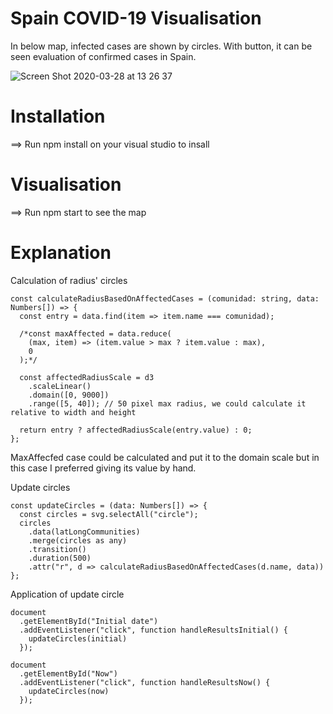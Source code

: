 # Spain COVID-19 Visualisation

In below map, infected cases are shown by circles. With button, it can be seen evaluation of confirmed cases in Spain. 

![Screen Shot 2020-03-28 at 13 26 37](https://user-images.githubusercontent.com/35189163/77822980-e5089780-70f7-11ea-87c2-29dd49b71bb4.png)


# Installation

==> Run npm install on your visual studio to insall 

# Visualisation

==> Run npm start to see the map

# Explanation

Calculation of radius' circles                                                                                                 
```
const calculateRadiusBasedOnAffectedCases = (comunidad: string, data: Numbers[]) => {
  const entry = data.find(item => item.name === comunidad);

  /*const maxAffected = data.reduce(
    (max, item) => (item.value > max ? item.value : max),
    0
  );*/

  const affectedRadiusScale = d3
    .scaleLinear()
    .domain([0, 9000])
    .range([5, 40]); // 50 pixel max radius, we could calculate it relative to width and height

  return entry ? affectedRadiusScale(entry.value) : 0;
};
```
MaxAffecfed case could be calculated and put it to the domain scale but in this case I preferred giving its value by hand.


Update circles 
```
const updateCircles = (data: Numbers[]) => {
  const circles = svg.selectAll("circle");
  circles
    .data(latLongCommunities)
    .merge(circles as any)
    .transition()
    .duration(500)
    .attr("r", d => calculateRadiusBasedOnAffectedCases(d.name, data))
};
```

Application of update circle
```
document
  .getElementById("Initial date")
  .addEventListener("click", function handleResultsInitial() {
    updateCircles(initial)
  });

document
  .getElementById("Now")
  .addEventListener("click", function handleResultsNow() {
    updateCircles(now)
  });
  ```
 



